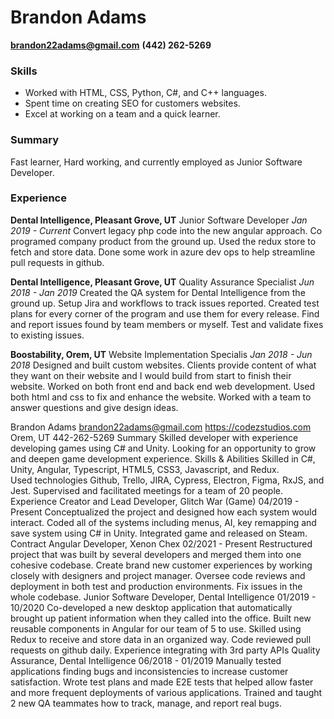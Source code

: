# Brandon Adams
**brandon22adams@gmail.com**
**(442) 262-5269**

### Skills 
- Worked with HTML, CSS, Python,  C#, and C++ languages.
- Spent time on creating SEO for customers websites.
- Excel at working on a team and a quick learner.
  
### Summary
Fast learner, Hard working, and currently employed as Junior Software Developer. 

### Experience
**Dental Intelligence, Pleasant Grove, UT**	Junior Software Developer
*Jan 2019 - Current*
Convert legacy php code into the new angular approach. Co programed company product from the ground up. Used the redux store to fetch and store data. Done some work in azure dev ops to help streamline pull requests in github.

**Dental Intelligence, Pleasant Grove, UT**	Quality Assurance Specialist
*Jun 2018 - Jan 2019*
Created the QA system for Dental Intelligence from the ground up. Setup Jira and workflows to track issues reported. Created test plans for every corner of the program and use them for every release. Find and report issues found by team members or myself. Test and validate fixes to existing issues.

**Boostability, Orem, UT** Website Implementation Specialis
*Jan 2018 - Jun 2018*
Designed and built custom websites. Clients provide content of what they want on their website and I would build from start to finish their website. Worked on both front end and back end web development. Used both html and css to fix and enhance the website. Worked with a team to answer questions and give design ideas.

Brandon Adams
brandon22adams@gmail.com 
https://codezstudios.com
Orem, UT
442-262-5269
Summary
Skilled developer with experience developing games using C# and Unity. Looking for an opportunity to grow and deepen game development experience.
Skills & Abilities
Skilled in C#, Unity, Angular, Typescript, HTML5, CSS3, Javascript, and Redux.  
Used technologies Github, Trello, JIRA, Cypress, Electron, Figma, RxJS, and Jest.
Supervised and facilitated meetings for a team of 20 people.
Experience
Creator and Lead Developer, Glitch War (Game)
04/2019 - Present
Conceptualized the project and designed how each system would interact.
Coded all of the systems including menus, AI, key remapping  and save system using C# in Unity.
Integrated game and released on Steam.
Contract Angular Developer, Xenon Chex 
02/2021 - Present
Restructured project that was built by several developers and merged them into one cohesive codebase.
Create brand new customer experiences by working closely with designers and project manager.
Oversee code reviews and deployment in both test and production environments.
Fix issues in the whole codebase.
Junior Software Developer, Dental Intelligence 
01/2019 - 10/2020
Co-developed a new desktop application that automatically brought up patient information when they called into the office. 
Built new reusable components in Angular for our team of 5 to use.
Skilled using Redux to receive and store data in an organized way.
Code reviewed pull requests on github daily.
Experience integrating with 3rd party APIs
Quality Assurance, Dental Intelligence 
06/2018 - 01/2019
Manually tested applications finding bugs and inconsistencies to increase customer satisfaction. 
Wrote test plans and made E2E tests that helped allow faster and more frequent deployments of various applications.
Trained and taught 2 new QA teammates how to track, manage, and report real bugs.
